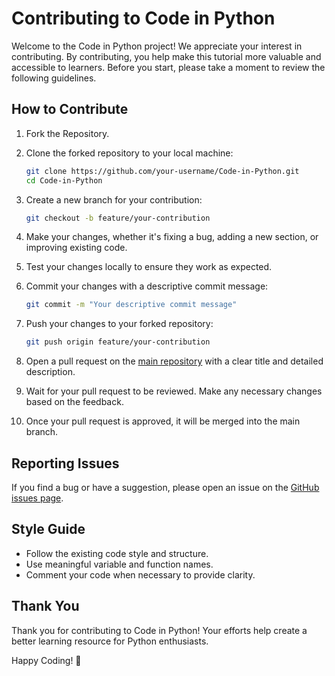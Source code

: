 # Contributing to Code in Python

Welcome to the Code in Python project! We appreciate your interest in contributing. By contributing, you help make this tutorial more valuable and accessible to learners. Before you start, please take a moment to review the following guidelines.


## How to Contribute

1. Fork the Repository.

2. Clone the forked repository to your local machine:

    ```bash
    git clone https://github.com/your-username/Code-in-Python.git
    cd Code-in-Python
    ```

3. Create a new branch for your contribution:

    ```bash
    git checkout -b feature/your-contribution
    ```

4. Make your changes, whether it's fixing a bug, adding a new section, or improving existing code.

5. Test your changes locally to ensure they work as expected.

6. Commit your changes with a descriptive commit message:

    ```bash
    git commit -m "Your descriptive commit message"
    ```

7. Push your changes to your forked repository:

    ```bash
    git push origin feature/your-contribution
    ```

8. Open a pull request on the [main repository](https://github.com/Shyama-Shyam/Code-in-Python) with a clear title and detailed description.

9. Wait for your pull request to be reviewed. Make any necessary changes based on the feedback.

10. Once your pull request is approved, it will be merged into the main branch.

## Reporting Issues

If you find a bug or have a suggestion, please open an issue on the [GitHub issues page](https://github.com/Shyama-Shyam/Code-in-Python/issues).

## Style Guide

- Follow the existing code style and structure.
- Use meaningful variable and function names.
- Comment your code when necessary to provide clarity.

## Thank You

Thank you for contributing to Code in Python! Your efforts help create a better learning resource for Python enthusiasts.

Happy Coding! 🐍
